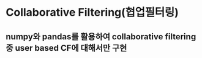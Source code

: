 # Collaborative Filtering(협업필터링)

## numpy와 pandas를 활용하여 collaborative filtering중 user based CF에 대해서만 구현
